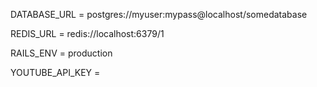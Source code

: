 DATABASE_URL = postgres://myuser:mypass@localhost/somedatabase

REDIS_URL = redis://localhost:6379/1

RAILS_ENV = production

YOUTUBE_API_KEY = 
